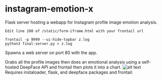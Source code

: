 # instagram-emotion-x

Flask server hosting a webapp for Instagram profile image emotion analysis.

```
Edit line 200 of /static/form-iframe.html with your frontail url

frontail -p 9999 --ui-hide-topbar z.log 
python3 final-server.py > z.log
```
Spawns a web server on port 80 with the app.


Grabs all the profile images then does an emotional analysis using a self-hosted DeepFace API and frontail then plots it into a chart.
![alt text](https://www.tokyochronos.net/upload/nfzo49p7.gif)
Requires instaloader, flask, and deepface packages and frontail.


